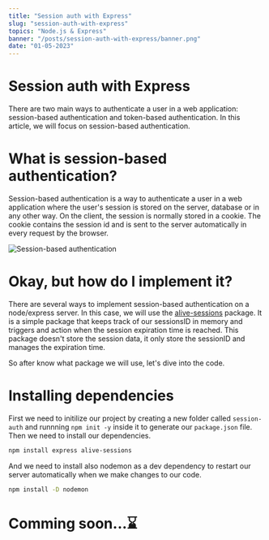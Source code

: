 ```yaml
---
title: "Session auth with Express"
slug: "session-auth-with-express"
topics: "Node.js & Express" 
banner: "/posts/session-auth-with-express/banner.png"
date: "01-05-2023"
---
```


# Session auth with Express
There are two main ways to authenticate a user in a web application: session-based authentication and token-based authentication. In this article, we will focus on session-based authentication.

# What is session-based authentication?
Session-based authentication is a way to authenticate a user in a web application where the user's session is stored on the server, database or in any other way. On the client, the session is normally stored in a cookie. The cookie contains the session id and is sent to the server automatically in every request by the browser.

![Session-based authentication](/posts/session-auth-with-express/session-based-auth.png)

# Okay, but how do I implement it?
There are several ways to implement session-based authentication on a node/express server. In this case, we will use the [alive-sessions](https://www.npmjs.com/package/alive-sessions) package. It is a simple package that keeps track of our sessionsID in memory and triggers and action when the session expiration time is reached. This package doesn't store the session data, it only store the sessionID and manages the expiration time.  

So after know what package we will use, let's dive into the code. 

# Installing dependencies
First we need to initilize our project by creating a new folder called `session-auth` and runnning `npm init -y` inside it to generate our `package.json` file. Then we need to install our dependencies. 

```bash
npm install express alive-sessions
```
 
And we need to install also nodemon as a dev dependency to restart our server automatically when we make changes to our code. 

```bash
npm install -D nodemon
```

# Comming soon...⌛ 